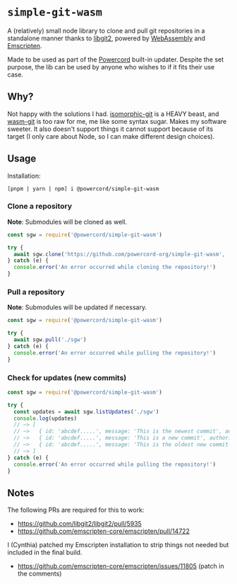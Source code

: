 # `simple-git-wasm`
A (relatively) small node library to clone and pull git repositories in a standalone manner thanks to
[libgit2](https://github.com/libgit2/libgit2), powered by [WebAssembly](https://webassembly.org/) and
[Emscripten](https://emscripten.org).

Made to be used as part of the [Powercord](https://powercord.dev) built-in updater. Despite the set purpose, the lib
can be used by anyone who wishes to if it fits their use case.

## Why?
Not happy with the solutions I had. [isomorphic-git](https://github.com/isomorphic-git/isomorphic-git) is a HEAVY
beast, and [wasm-git](https://github.com/petersalomonsen/wasm-git) is too raw for me, me like some syntax sugar.
Makes my software sweeter. It also doesn't support things it cannot support because of its target (I only care
about Node, so I can make different design choices).

## Usage
Installation:
```
[pnpm | yarn | npm] i @powercord/simple-git-wasm
```

### Clone a repository
**Note**: Submodules will be cloned as well.
```js
const sgw = require('@powercord/simple-git-wasm')

try {
  await sgw.clone('https://github.com/powercord-org/simple-git-wasm', './sgw')
} catch (e) {
  console.error('An error occurred while cloning the repository!')
}
```
### Pull a repository
**Note**: Submodules will be updated if necessary.
```js
const sgw = require('@powercord/simple-git-wasm')

try {
  await sgw.pull('./sgw')
} catch (e) {
  console.error('An error occurred while pulling the repository!')
}
```

### Check for updates (new commits)
```js
const sgw = require('@powercord/simple-git-wasm')

try {
  const updates = await sgw.listUpdates('./sgw')
  console.log(updates)
  // ~> [
  // ~>   { id: 'abcdef.....', message: 'This is the newest commit', author: 'Cynthia' },
  // ~>   { id: 'abcdef.....', message: 'This is a new commit', author: 'Cynthia' },
  // ~>   { id: 'abcdef.....', message: 'This is the oldest new commit', author: 'Cynthia' },
  // ~> ]
} catch (e) {
  console.error('An error occurred while pulling the repository!')
}
```

## Notes
The following PRs are required for this to work:
 - https://github.com/libgit2/libgit2/pull/5935
 - https://github.com/emscripten-core/emscripten/pull/14722

I (Cynthia) patched my Emscripten installation to strip things not needed but included in the final build.
 - https://github.com/emscripten-core/emscripten/issues/11805 (patch in the comments)
